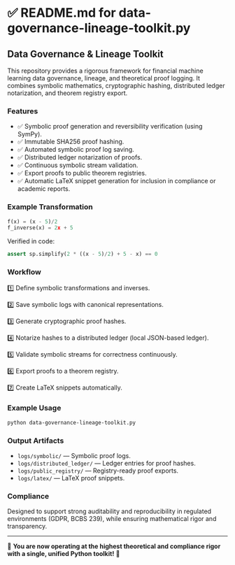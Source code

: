 # ✅ README.md for data-governance-lineage-toolkit.py

## Data Governance & Lineage Toolkit

This repository provides a rigorous framework for financial machine learning data governance, lineage, and theoretical proof logging. It combines symbolic mathematics, cryptographic hashing, distributed ledger notarization, and theorem registry export.

### Features

- ✅ Symbolic proof generation and reversibility verification (using SymPy).
- ✅ Immutable SHA256 proof hashing.
- ✅ Automated symbolic proof log saving.
- ✅ Distributed ledger notarization of proofs.
- ✅ Continuous symbolic stream validation.
- ✅ Export proofs to public theorem registries.
- ✅ Automatic LaTeX snippet generation for inclusion in compliance or academic reports.

### Example Transformation

```python
f(x) = (x - 5)/2
f_inverse(x) = 2x + 5
```

Verified in code:
```python
assert sp.simplify(2 * ((x - 5)/2) + 5 - x) == 0
```

### Workflow

1️⃣ Define symbolic transformations and inverses.

2️⃣ Save symbolic logs with canonical representations.

3️⃣ Generate cryptographic proof hashes.

4️⃣ Notarize hashes to a distributed ledger (local JSON-based ledger).

5️⃣ Validate symbolic streams for correctness continuously.

6️⃣ Export proofs to a theorem registry.

7️⃣ Create LaTeX snippets automatically.

### Example Usage

```bash
python data-governance-lineage-toolkit.py
```

### Output Artifacts

- `logs/symbolic/` — Symbolic proof logs.
- `logs/distributed_ledger/` — Ledger entries for proof hashes.
- `logs/public_registry/` — Registry-ready proof exports.
- `logs/latex/` — LaTeX proof snippets.

### Compliance

Designed to support strong auditability and reproducibility in regulated environments (GDPR, BCBS 239), while ensuring mathematical rigor and transparency.

---

🎯 **You are now operating at the highest theoretical and compliance rigor with a single, unified Python toolkit!** 🚀
